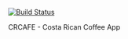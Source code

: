 [![Build Status](https://travis-ci.org/cgandm3/crcafe.svg?branch=sfs_test)](https://travis-ci.org/cgandm3/crcafe)

CRCAFE - Costa Rican Coffee App